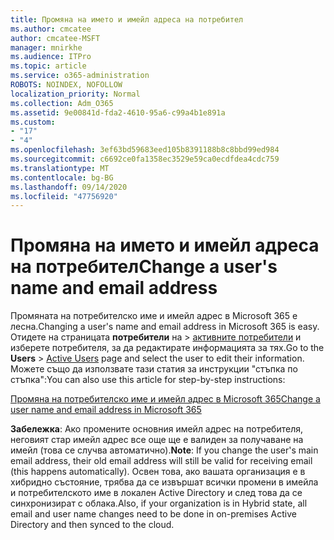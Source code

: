 ```yaml
---
title: Промяна на името и имейл адреса на потребител
ms.author: cmcatee
author: cmcatee-MSFT
manager: mnirkhe
ms.audience: ITPro
ms.topic: article
ms.service: o365-administration
ROBOTS: NOINDEX, NOFOLLOW
localization_priority: Normal
ms.collection: Adm_O365
ms.assetid: 9e00841d-fda2-4610-95a6-c99a4b1e891a
ms.custom:
- "17"
- "4"
ms.openlocfilehash: 3ef63bd59683eed105b8391188b8c8bbd99ed984
ms.sourcegitcommit: c6692ce0fa1358ec3529e59ca0ecdfdea4cdc759
ms.translationtype: MT
ms.contentlocale: bg-BG
ms.lasthandoff: 09/14/2020
ms.locfileid: "47756920"
---
```

# <a name="change-a-users-name-and-email-address"></a><span data-ttu-id="03b55-102">Промяна на името и имейл адреса на потребител</span><span class="sxs-lookup"><span data-stu-id="03b55-102">Change a user's name and email address</span></span>

<span data-ttu-id="03b55-103">Промяната на потребителско име и имейл адрес в Microsoft 365 е лесна.</span><span class="sxs-lookup"><span data-stu-id="03b55-103">Changing a user's name and email address in Microsoft 365 is easy.</span></span> <span data-ttu-id="03b55-104">Отидете на страницата **потребители** на \> [активните потребители](https://go.microsoft.com/fwlink/p/?linkid=834822) и изберете потребителя, за да редактирате информацията за тях.</span><span class="sxs-lookup"><span data-stu-id="03b55-104">Go to the **Users** \> [Active Users](https://go.microsoft.com/fwlink/p/?linkid=834822) page and select the user to edit their information.</span></span> <span data-ttu-id="03b55-105">Можете също да използвате тази статия за инструкции "стъпка по стъпка":</span><span class="sxs-lookup"><span data-stu-id="03b55-105">You can also use this article for step-by-step instructions:</span></span>
  
[<span data-ttu-id="03b55-106">Промяна на потребителско име и имейл адрес в Microsoft 365</span><span class="sxs-lookup"><span data-stu-id="03b55-106">Change a user name and email address in Microsoft 365</span></span>](https://docs.microsoft.com/microsoft-365/admin/add-users/change-a-user-name-and-email-address)
  
 <span data-ttu-id="03b55-107">**Забележка**: Ако промените основния имейл адрес на потребителя, неговият стар имейл адрес все още ще е валиден за получаване на имейл (това се случва автоматично).</span><span class="sxs-lookup"><span data-stu-id="03b55-107">**Note**: If you change the user's main email address, their old email address will still be valid for receiving email (this happens automatically).</span></span> <span data-ttu-id="03b55-108">Освен това, ако вашата организация е в хибридно състояние, трябва да се извършат всички промени в имейла и потребителското име в локален Active Directory и след това да се синхронизират с облака.</span><span class="sxs-lookup"><span data-stu-id="03b55-108">Also, if your organization is in Hybrid state, all email and user name changes need to be done in on-premises Active Directory and then synced to the cloud.</span></span>